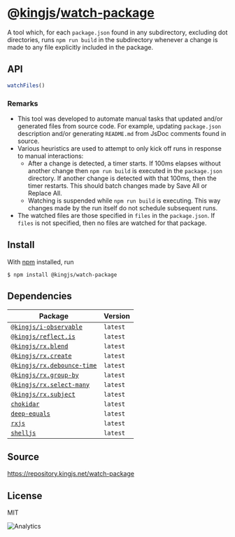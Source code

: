 # @[kingjs][@kingjs]/[watch-package][ns0]
A tool which, for each `package.json` found in any subdirectory, excluding dot directories, runs  `npm run build`  in the subdirectory whenever a change  is made to any file explicitly included in the package.

## API
```ts
watchFiles()
```


### Remarks
 - This tool was developed to automate manual tasks  that updated and/or generated files from source code. For example, updating `package.json` description and/or generating `README.md` from JsDoc comments found in source.
 - Various heuristics are used to attempt to only kick off runs in response to manual interactions:
   - After a change is detected, a timer starts. If 100ms elapses without another change then `npm run build` is executed in the `package.json` directory. If another change is detected with that 100ms, then the timer restarts. This should batch changes made by Save All or Replace All.
   - Watching is suspended while `npm run build` is executing. This way changes made by the run itself do not schedule subsequent runs.
 - The watched files are those specified in `files` in the `package.json`. If `files` is not specified, then no files  are watched for that package.

## Install
With [npm](https://npmjs.org/) installed, run
```
$ npm install @kingjs/watch-package
```
## Dependencies
|Package|Version|
|---|---|
|[`@kingjs/i-observable`](https://www.npmjs.com/package/@kingjs/i-observable)|`latest`|
|[`@kingjs/reflect.is`](https://www.npmjs.com/package/@kingjs/reflect.is)|`latest`|
|[`@kingjs/rx.blend`](https://www.npmjs.com/package/@kingjs/rx.blend)|`latest`|
|[`@kingjs/rx.create`](https://www.npmjs.com/package/@kingjs/rx.create)|`latest`|
|[`@kingjs/rx.debounce-time`](https://www.npmjs.com/package/@kingjs/rx.debounce-time)|`latest`|
|[`@kingjs/rx.group-by`](https://www.npmjs.com/package/@kingjs/rx.group-by)|`latest`|
|[`@kingjs/rx.select-many`](https://www.npmjs.com/package/@kingjs/rx.select-many)|`latest`|
|[`@kingjs/rx.subject`](https://www.npmjs.com/package/@kingjs/rx.subject)|`latest`|
|[`chokidar`](https://www.npmjs.com/package/chokidar)|`latest`|
|[`deep-equals`](https://www.npmjs.com/package/deep-equals)|`latest`|
|[`rxjs`](https://www.npmjs.com/package/rxjs)|`latest`|
|[`shelljs`](https://www.npmjs.com/package/shelljs)|`latest`|
## Source
https://repository.kingjs.net/watch-package
## License
MIT

![Analytics](https://analytics.kingjs.net/watch-package)

[@kingjs]: https://www.npmjs.com/package/kingjs
[ns0]: https://www.npmjs.com/package/@kingjs/watch-package
